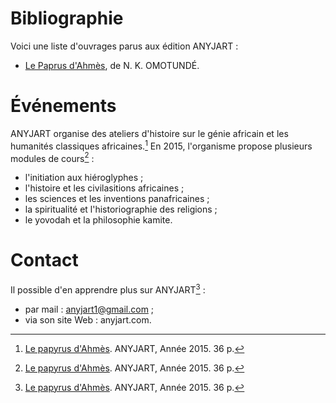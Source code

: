 <!-- TITLE: ANYJART -->
<!-- SUBTITLE: Présentation de l'organisme ANYJART -->

# Bibliographie
Voici une liste d'ouvrages parus aux édition ANYJART :
* [Le Paprus d'Ahmès](/ouvrage/revue/caraibes/sud/departement/madinina/le-papyrus-d-ahmes), de N. K. OMOTUNDÉ.

# Événements
ANYJART organise des ateliers d'histoire sur le génie africain et les humanités classiques africaines.[^1]
En 2015, l'organisme propose plusieurs modules de cours[^1] :
* l'initiation aux hiéroglyphes ;
* l'histoire et les civilasitions africaines ;
* les sciences et les  inventions panafricaines ;
* la spiritualité et l'historiographie des religions ;
* le yovodah et la philosophie kamite.

# Contact
Il possible d'en apprendre plus sur ANYJART[^1] :
* par mail : anyjart1@gmail.com ;
* via son site Web : anyjart.com.


[^1]: [Le papyrus d'Ahmès](/ouvrage/revue/caraibes/sud/departement/madinina/le-papyrus-d-ahmes). ANYJART, Année 2015. 36 p.